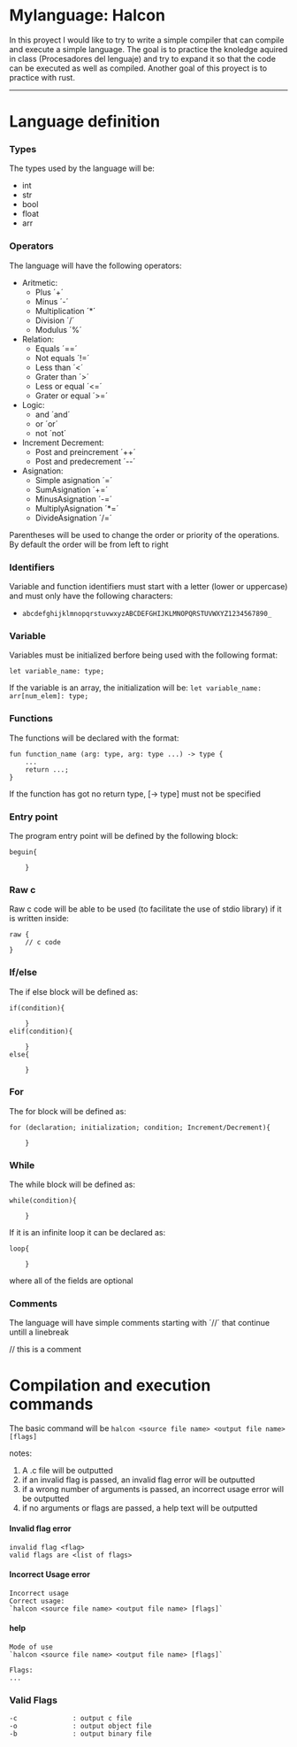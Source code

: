 # Mylanguage: Halcon

In this proyect I would like to try to write a simple compiler that can compile and execute a simple language. The goal is to practice the knoledge aquired in class (Procesadores del lenguaje) and try to expand it so that the code can be executed as well as compiled. Another goal of this proyect is to practice with rust.

---
# Language definition

### Types
The types used by the language will be:
- int 
- str 
- bool
- float
- arr

### Operators
The language will have the following operators:
- Aritmetic:
    - Plus ´+´
    - Minus ´-´
    - Multiplication ´*´
    - Division ´/´
    - Modulus ´%´
- Relation:
    - Equals ´==´
    - Not equals ´!=´
    - Less than ´<´
    - Grater than ´>´
    - Less or equal ´<=´
    - Grater or equal ´>=´
- Logic:
    - and ´and´
    - or ´or´
    - not ´not´
- Increment Decrement:
    - Post and preincrement ´++´
    - Post and predecrement ´--´
- Asignation:
    - Simple asignation ´=´
    - SumAsignation ´+=´
    - MinusAsignation ´-=´
    - MultiplyAsignation ´*=´
    - DivideAsignation ´/=´

Parentheses will be used to change the order or priority of the operations. By default the order will be from left to right

### Identifiers
Variable and function identifiers must start with a letter (lower or uppercase) and must only have the following characters:
- `abcdefghijklmnopqrstuvwxyzABCDEFGHIJKLMNOPQRSTUVWXYZ1234567890_`

### Variable

Variables must be initialized berfore being used with the following format:

`let variable_name: type;`

If the variable is an array, the initialization will be:
`let variable_name: arr[num_elem]: type;`


### Functions
The functions will be declared with the format:

```
fun function_name (arg: type, arg: type ...) -> type {
    ...
    return ...;
}
```

If the function has got no return type, [-> type] must not be specified

### Entry point

The program entry point will be defined by the following block:

```
beguin{

    }
```


### Raw c

Raw c code will be able to be used (to facilitate the use of stdio library) if it is written inside:

```
raw {
    // c code
}
```

### If/else

The if else block will be defined as:

```
if(condition){

    }
elif(condition){

    }
else{

    }
```

### For
The for block will be defined as:

```
for (declaration; initialization; condition; Increment/Decrement){

    }

```

### While
The while block will be defined as:

```
while(condition){

    }
```

If it is an infinite loop it can be declared as:

```
loop{

    }
```

where all of the fields are optional

### Comments
The language will have simple comments starting with ´//´ that continue untill a linebreak

// this is a comment

# Compilation and execution commands

The basic command will be 
`halcon <source file name> <output file name> [flags]`

notes:
1. A .c file will be outputted
2. if an invalid flag is passed, an invalid flag error will be outputted
3. if a wrong number of arguments is passed, an incorrect usage error will be outputted
4. if no arguments or flags are passed, a help text will be outputted

#### Invalid flag error
```
invalid flag <flag>
valid flags are <list of flags>
```

#### Incorrect Usage error 
```
Incorrect usage
Correct usage:
`halcon <source file name> <output file name> [flags]`
```

#### help
```
Mode of use
`halcon <source file name> <output file name> [flags]`

Flags:
...
```

### Valid Flags
    -c              : output c file
    -o              : output object file
    -b              : output binary file

